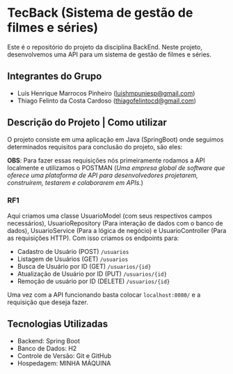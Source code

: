 # TecBack (Sistema de gestão de filmes e séries) 
Este é o repositório do projeto da disciplina BackEnd. Neste projeto, desenvolvemos uma API para um sistema de gestão de filmes e séries.
## Integrantes do Grupo

- Luís Henrique Marrocos Pinheiro (luishmpuniesp@gmail.com)
- Thiago Felinto da Costa Cardoso (thiagofelintocd@gmail.com)

## Descrição do Projeto | Como utilizar

O projeto consiste em uma aplicação em Java (SpringBoot) onde seguimos determinados requisitos para conclusão do projeto, são eles: 

**OBS**: Para fazer essas requisições nós primeiramente rodamos a API localmente e utilizamos o POSTMAN (*Uma empresa global de software que oferece uma plataforma de API para desenvolvedores projetarem, construírem, testarem e colaborarem em APIs.*) 

### RF1

Aqui criamos uma classe UsuarioModel (com seus respectivos campos necessários), UsuarioRepository (Para interação de dados com o banco de dados), UsuarioService (Para a lógica de negócio) e UsuarioController (Para as requisições HTTP). Com isso criamos os endpoints para: 

- Cadastro de Usuário (POST) `/usuarios`
- Listagem de Usuários (GET) `/usuarios`
- Busca de Usuário por ID (GET) `/usuarios/{id}`
- Atualização de Usuário por ID (PUT) `/usuarios/{id}`
- Remoção de usuário por ID (DELETE) `/usuarios/{id}`

Uma vez com a API funcionando basta colocar `localhost:8080/` e a requisição que deseja fazer.

## Tecnologias Utilizadas

- Backend: Spring Boot
- Banco de Dados: H2
- Controle de Versão: Git e GitHub
- Hospedagem: MINHA MÁQUINA
